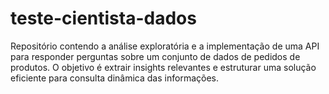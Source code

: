 # teste-cientista-dados
Repositório contendo a análise exploratória e a implementação de uma API para responder perguntas sobre um conjunto de dados de pedidos de produtos. O objetivo é extrair insights relevantes e estruturar uma solução eficiente para consulta dinâmica das informações.
